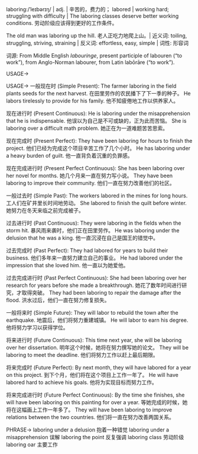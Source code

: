 laboring:/ˈleɪbərɪŋ/ | adj. | 辛苦的，费力的； labored | working hard; struggling with difficulty |  The laboring classes deserve better working conditions. 劳动阶级应该得到更好的工作条件。

The old man was laboring up the hill. 老人正吃力地爬上山。| 近义词: toiling, struggling, striving, straining | 反义词: effortless, easy, simple | 词性: 形容词

词源: From Middle English *labouringe*, present participle of labouren (“to work”), from Anglo-Norman labourer, from Latin labōrāre (“to work”).

USAGE->

USAGE->
一般现在时 (Simple Present):
The farmer laboring in the field plants seeds for the next harvest.  在田里劳作的农民播下了下一季的种子。
He labors tirelessly to provide for his family. 他不知疲倦地工作以供养家人。


现在进行时 (Present Continuous):
He is laboring under the misapprehension that he is indispensable. 他误以为自己是不可或缺的，正为此而苦恼。
She is laboring over a difficult math problem. 她正在为一道难题苦苦思索。


现在完成时 (Present Perfect):
They have been laboring for hours to finish the project.  他们已经为完成这个项目辛苦工作了几个小时。
He has laboring under a heavy burden of guilt. 他一直背负着沉重的负罪感。


现在完成进行时 (Present Perfect Continuous):
She has been laboring over her novel for months. 她几个月来一直在努力写小说。
They have been laboring to improve their community. 他们一直在努力改善他们的社区。


一般过去时 (Simple Past):
The workers labored in the mines for long hours. 工人们在矿井里长时间地劳动。
She labored to finish the quilt before winter. 她努力在冬天来临之前完成被子。


过去进行时 (Past Continuous):
They were laboring in the fields when the storm hit.  暴风雨来袭时，他们正在田里劳作。
He was laboring under the delusion that he was a king. 他一直沉浸在自己是国王的错觉中。


过去完成时 (Past Perfect):
They had labored for years to build their business.  他们多年来一直努力建立自己的事业。
He had labored under the impression that she loved him. 他一直以为她爱他。


过去完成进行时 (Past Perfect Continuous):
She had been laboring over her research for years before she made a breakthrough. 她花了数年时间进行研究，才取得突破。
They had been laboring to repair the damage after the flood.  洪水过后，他们一直在努力修复损失。


一般将来时 (Simple Future):
They will labor to rebuild the town after the earthquake. 地震后，他们将努力重建城镇。
He will labor to earn his degree. 他将努力学习以获得学位。


将来进行时 (Future Continuous):
This time next year, she will be laboring over her dissertation. 明年这个时候，她将在努力撰写她的论文。
They will be laboring to meet the deadline. 他们将努力工作以赶上最后期限。


将来完成时 (Future Perfect):
By next month, they will have labored for a year on this project. 到下个月，他们将在这个项目上工作一年了。
He will have labored hard to achieve his goals. 他将为实现目标而努力工作。


将来完成进行时 (Future Perfect Continuous):
By the time she finishes, she will have been laboring on this painting for over a year. 等她完成的时候，她将在这幅画上工作一年多了。
They will have been laboring to improve relations between the two countries. 他们将一直在努力改善两国关系。



PHRASE->
laboring under a delusion  抱着一种错觉
laboring under a misapprehension 误解
laboring the point  反复强调
laboring class 劳动阶级
laboring oar  主要工作
